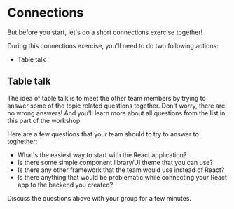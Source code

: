 # Connections

But before you start, let's do a short connections exercise together!

During this connections exercise, you'll need to do two following actions:

- Table talk

## Table talk

The idea of table talk is to meet the other team members by trying to answer some of the topic related questions together. Don't worry, there are no wrong answers! And you'll learn more about all questions from the list in this part of the workshop.

Here are a few questions that your team should to try to answer to toghether:

- What's the easiest way to start with the React application?
- Is there some simple component library/UI theme that you can use?
- Is there any other framework that the team would use instead of React?
- Is there anything that would be problematic while connecting your React app to the backend you created?

Discuss the questions above with your group for a few minutes.